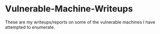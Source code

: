 # Vulnerable-Machine-Writeups
These are my writeups/reports on some of the vulnerable machines I have attempted to enumerate.
